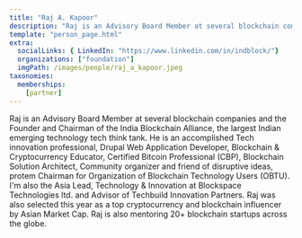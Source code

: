 ```yaml
---
title: "Raj A. Kapoor"
description: "Raj is an Advisory Board Member at several blockchain companies and the Founder and Chairman of the India Blockchain Alliance."
template: "person_page.html"
extra:
  socialLinks: { LinkedIn: "https://www.linkedin.com/in/indblock/"}
  organizations: ["foundation"]
  imgPath: /images/people/raj_a_kapoor.jpeg
taxonomies:
  memberships:
    [partner]
---
```


Raj is an Advisory Board Member at several blockchain companies and the Founder and Chairman of the India Blockchain Alliance, the largest Indian emerging technology tech think tank. He is an accomplished Tech innovation professional, Drupal Web Application Developer, Blockchain & Cryptocurrency Educator, Certified Bitcoin Professional (CBP), Blockchain Solution Architect, Community organizer and friend of disruptive ideas, protem Chairman for Organization of Blockchain Technology Users (OBTU). I'm also the Asia Lead, Technology & Innovation at Blockspace Technologies ltd. and Advisor of Techbuild Innovation Partners. Raj was also selected this year as a top cryptocurrency and blockchain influencer by Asian Market Cap. Raj is also mentoring 20+ blockchain startups across the globe.